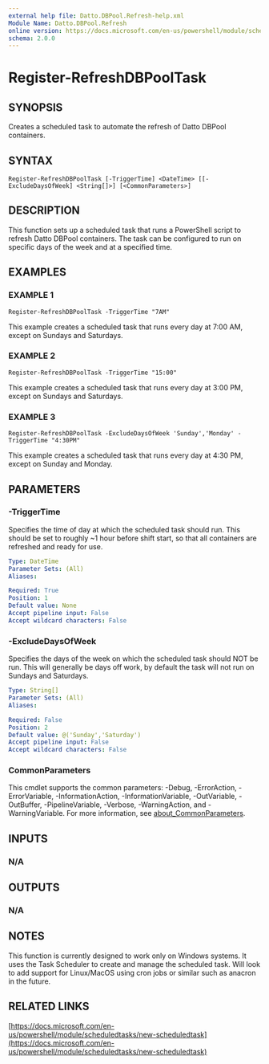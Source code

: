 ```yaml
---
external help file: Datto.DBPool.Refresh-help.xml
Module Name: Datto.DBPool.Refresh
online version: https://docs.microsoft.com/en-us/powershell/module/scheduledtasks/new-scheduledtask
schema: 2.0.0
---
```


# Register-RefreshDBPoolTask

## SYNOPSIS
Creates a scheduled task to automate the refresh of Datto DBPool containers.

## SYNTAX

```
Register-RefreshDBPoolTask [-TriggerTime] <DateTime> [[-ExcludeDaysOfWeek] <String[]>] [<CommonParameters>]
```

## DESCRIPTION
This function sets up a scheduled task that runs a PowerShell script to refresh Datto DBPool containers.
The task can be configured to run on specific days of the week and at a specified time.

## EXAMPLES

### EXAMPLE 1
```
Register-RefreshDBPoolTask -TriggerTime "7AM"
```

This example creates a scheduled task that runs every day at 7:00 AM, except on Sundays and Saturdays.

### EXAMPLE 2
```
Register-RefreshDBPoolTask -TriggerTime "15:00"
```

This example creates a scheduled task that runs every day at 3:00 PM, except on Sundays and Saturdays.

### EXAMPLE 3
```
Register-RefreshDBPoolTask -ExcludeDaysOfWeek 'Sunday','Monday' -TriggerTime "4:30PM"
```

This example creates a scheduled task that runs every day at 4:30 PM, except on Sunday and Monday.

## PARAMETERS

### -TriggerTime
Specifies the time of day at which the scheduled task should run.
This should be set to roughly ~1 hour before shift start, so that all containers are refreshed and ready for use.

```yaml
Type: DateTime
Parameter Sets: (All)
Aliases:

Required: True
Position: 1
Default value: None
Accept pipeline input: False
Accept wildcard characters: False
```

### -ExcludeDaysOfWeek
Specifies the days of the week on which the scheduled task should NOT be run.
This will generally be days off work, by default the task will not run on Sundays and Saturdays.

```yaml
Type: String[]
Parameter Sets: (All)
Aliases:

Required: False
Position: 2
Default value: @('Sunday','Saturday')
Accept pipeline input: False
Accept wildcard characters: False
```

### CommonParameters
This cmdlet supports the common parameters: -Debug, -ErrorAction, -ErrorVariable, -InformationAction, -InformationVariable, -OutVariable, -OutBuffer, -PipelineVariable, -Verbose, -WarningAction, and -WarningVariable. For more information, see [about_CommonParameters](http://go.microsoft.com/fwlink/?LinkID=113216).

## INPUTS

### N/A
## OUTPUTS

### N/A
## NOTES
This function is currently designed to work only on Windows systems.
It uses the Task Scheduler to create and manage the scheduled task.
Will look to add support for Linux/MacOS using cron jobs or similar such as anacron in the future.

## RELATED LINKS

[https://docs.microsoft.com/en-us/powershell/module/scheduledtasks/new-scheduledtask](https://docs.microsoft.com/en-us/powershell/module/scheduledtasks/new-scheduledtask)

